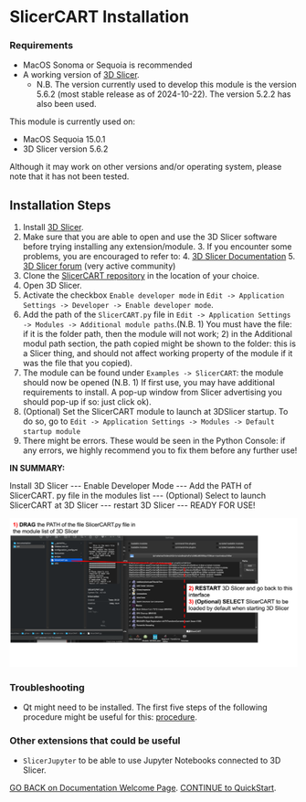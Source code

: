 # SlicerCART Installation

### Requirements

* MacOS Sonoma or Sequoia is recommended 
* A working version of [3D Slicer](https://download.slicer.org).
  * N.B. The version currently used to develop this module is the version 5.6.2 (most stable release as of 2024-10-22). The version 5.2.2 has also been used.

This module is currently used on:

* MacOS Sequoia 15.0.1
* 3D Slicer version 5.6.2

Although it may work on other versions and/or operating system, please note that it has not been tested.

## Installation Steps

1. Install [3D Slicer](https://download.slicer.org).
2. Make sure that you are able to open and use the 3D Slicer software before 
   trying installing any extension/module. 
   3. If you encounter some problems, you are encouraged to refer to:
      4. [3D Slicer Documentation](https://slicer.readthedocs.io/en/latest/)
      5. [3D Slicer forum](https://discourse.slicer.org/) (very active community)
3. Clone the [SlicerCART repository](https://github.com/neuropoly/slicer-manual-annotation) in the location of your choice.
4. Open 3D Slicer.
5. Activate the checkbox `Enable developer mode` in `Edit -> Application Settings -> Developer -> Enable developer mode`. 
6. Add the path of the `SlicerCART.py` file in `Edit -> Application Settings 
   -> Modules -> Additional module paths`.(N.B. 1) You must have the file: 
   if it is the folder path, then the module will not work; 2) in the 
   Additional modul path section, the path copied might be shown to the 
   folder: this is a Slicer thing, and should not affect working property of 
   the module if it was the file that you copied).
7. The module can be found under `Examples -> SlicerCART`: the module should now be opened (N.B. 1) If first use, you may have additional requirements to install. A pop-up window from Slicer advertising you should pop-up if so: just click ok).
8. (Optional) Set the SlicerCART module to launch at 3DSlicer startup. To do so, go to `Edit -> Application Settings -> Modules -> Default startup module`
9. There might be errors. These would be seen in the Python Console: if any errors, we highly recommend you to fix them before any further use!

**IN SUMMARY:**

Install 3D Slicer --- Enable Developer Mode --- Add the PATH of SlicerCART.
py file in the modules list --- (Optional) Select to launch SlicerCART at 3D 
Slicer --- restart 3D Slicer --- READY FOR USE!

![](images/module_filepath.png)


### Troubleshooting 

* Qt might need to be installed. The first five steps of the following procedure might be useful for this: [procedure](https://web.stanford.edu/dept/cs_edu/resources/qt/install-mac).

### Other extensions that could be useful
* `SlicerJupyter` to be able to use Jupyter Notebooks connected to 3D Slicer.

[GO BACK on Documentation Welcome Page](welcome.md). 
[CONTINUE to QuickStart](quickstart.md).
